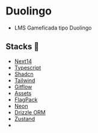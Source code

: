 # Duolingo

- LMS Gameficada tipo Duolingo

## Stacks :robot:

- [Next14](https://nextjs.org/docs)
- [Typescript](https://www.typescriptlang.org/docs/handbook/typescript-in-5-minutes.html)
- [Shadcn](https://ui.shadcn.com/docs)
- [Tailwind](https://tailwindcss.com/docs/installation)
- [Gitflow](https://gustavosouza.dev.br/back-end/gitflow/)
- [Assets](https://kenney.nl/games)
- [FlagPack](<https://www.figma.com/file/ABYI94X3uVDXntQDBB0mao/Flagpack-%E2%80%94-Stunning-flag-icons-for-your-digital-product-(Community)?type=design&node-id=270-16618&mode=design&t=VgBd2mMeY2NmI4At-0>)
- [Neon](https://neon.tech/docs/get-started-with-neon/signing-up)
- [Drizzle ORM](https://orm.drizzle.team/docs/get-started-postgresql#neon)
- [Zustand](https://www.npmjs.com/package/zustand)
- 
